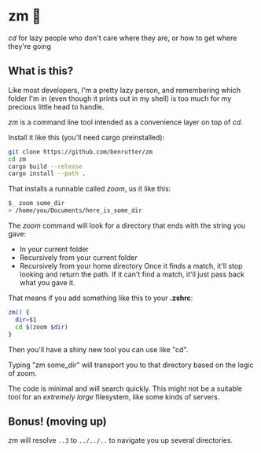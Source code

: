 # zm 🦘
*cd* for lazy people who don't care where they are, or how to get where they're going

## What is this?

Like most developers, I'm a pretty lazy person, and remembering which folder I'm in (even though it prints out in my shell) is too much for my precious little head to handle.

*zm* is a command line tool intended as a convenience layer on top of *cd*.

Install it like this (you'll need cargo preinstalled):

```bash
git clone https://github.com/benrutter/zm
cd zm
cargo build --release
cargo install --path .
```

That installs a runnable called *zoom*, us it like this:

```bash
$_ zoom some_dir
> /home/you/Documents/here_is_some_dir
```

The *zoom* command will look for a directory that ends with the string you gave:
- In your current folder
- Recursively from your current folder
- Recursively from your home directory
Once it finds a match, it'll stop looking and return the path. If it can't find a match, it'll just pass back what you gave it.

That means if you add something like this to your **.zshrc**:

```zsh
zm() {
  dir=$1
  cd $(zoom $dir)
}
```

Then you'll have a shiny new tool you can use like "cd".

Typing "zm some_dir" will transport you to that directory based on the logic of zoom.

The code is minimal and will search quickly. This might not be a suitable tool for an *extremely large* filesystem, like some kinds of servers.

## Bonus! (moving up)

*zm* will resolve `..3` to `../../..` to navigate you up several directories.
